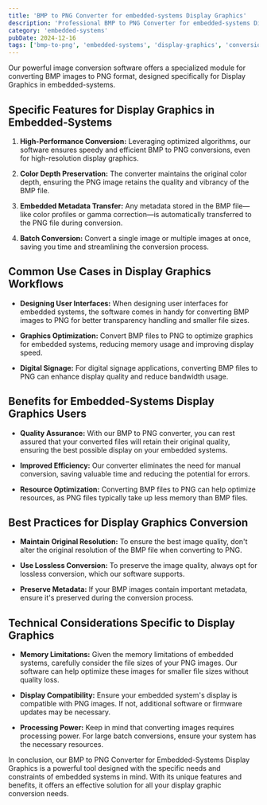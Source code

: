 ```yaml
---
title: 'BMP to PNG Converter for embedded-systems Display Graphics'
description: 'Professional BMP to PNG Converter for embedded-systems Display Graphics. Optimized for embedded-systems display graphics workflows.'
category: 'embedded-systems'
pubDate: 2024-12-16
tags: ['bmp-to-png', 'embedded-systems', 'display-graphics', 'conversion']
---
```


Our powerful image conversion software offers a specialized module for converting BMP images to PNG format, designed specifically for Display Graphics in embedded-systems.

## Specific Features for Display Graphics in Embedded-Systems

1. **High-Performance Conversion:** Leveraging optimized algorithms, our software ensures speedy and efficient BMP to PNG conversions, even for high-resolution display graphics.

2. **Color Depth Preservation:** The converter maintains the original color depth, ensuring the PNG image retains the quality and vibrancy of the BMP file.

3. **Embedded Metadata Transfer:** Any metadata stored in the BMP file—like color profiles or gamma correction—is automatically transferred to the PNG file during conversion.

4. **Batch Conversion:** Convert a single image or multiple images at once, saving you time and streamlining the conversion process.

## Common Use Cases in Display Graphics Workflows

- **Designing User Interfaces:** When designing user interfaces for embedded systems, the software comes in handy for converting BMP images to PNG for better transparency handling and smaller file sizes.

- **Graphics Optimization:** Convert BMP files to PNG to optimize graphics for embedded systems, reducing memory usage and improving display speed.

- **Digital Signage:** For digital signage applications, converting BMP files to PNG can enhance display quality and reduce bandwidth usage.

## Benefits for Embedded-Systems Display Graphics Users

- **Quality Assurance:** With our BMP to PNG converter, you can rest assured that your converted files will retain their original quality, ensuring the best possible display on your embedded systems.

- **Improved Efficiency:** Our converter eliminates the need for manual conversion, saving valuable time and reducing the potential for errors.

- **Resource Optimization:** Converting BMP files to PNG can help optimize resources, as PNG files typically take up less memory than BMP files.

## Best Practices for Display Graphics Conversion

- **Maintain Original Resolution:** To ensure the best image quality, don't alter the original resolution of the BMP file when converting to PNG.

- **Use Lossless Conversion:** To preserve the image quality, always opt for lossless conversion, which our software supports.

- **Preserve Metadata:** If your BMP images contain important metadata, ensure it's preserved during the conversion process.

## Technical Considerations Specific to Display Graphics

- **Memory Limitations:** Given the memory limitations of embedded systems, carefully consider the file sizes of your PNG images. Our software can help optimize these images for smaller file sizes without quality loss.

- **Display Compatibility:** Ensure your embedded system's display is compatible with PNG images. If not, additional software or firmware updates may be necessary.

- **Processing Power:** Keep in mind that converting images requires processing power. For large batch conversions, ensure your system has the necessary resources.

In conclusion, our BMP to PNG Converter for Embedded-Systems Display Graphics is a powerful tool designed with the specific needs and constraints of embedded systems in mind. With its unique features and benefits, it offers an effective solution for all your display graphic conversion needs.